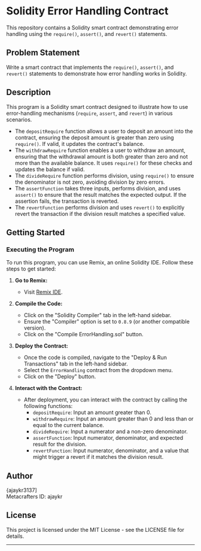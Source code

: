
# Solidity Error Handling Contract

This repository contains a Solidity smart contract demonstrating error handling using the `require()`, `assert()`, and `revert()` statements.

## Problem Statement

Write a smart contract that implements the `require()`, `assert()`, and `revert()` statements to demonstrate how error handling works in Solidity.

## Description

This program is a Solidity smart contract designed to illustrate how to use error-handling mechanisms (`require`, `assert`, and `revert`) in various scenarios.

- The `depositRequire` function allows a user to deposit an amount into the contract, ensuring the deposit amount is greater than zero using `require()`. If valid, it updates the contract's balance.
- The `withdrawRequire` function enables a user to withdraw an amount, ensuring that the withdrawal amount is both greater than zero and not more than the available balance. It uses `require()` for these checks and updates the balance if valid.
- The `divideRequire` function performs division, using `require()` to ensure the denominator is not zero, avoiding division by zero errors.
- The `assertFunction` takes three inputs, performs division, and uses `assert()` to ensure that the result matches the expected output. If the assertion fails, the transaction is reverted.
- The `revertFunction` performs division and uses `revert()` to explicitly revert the transaction if the division result matches a specified value.

## Getting Started

### Executing the Program

To run this program, you can use Remix, an online Solidity IDE. Follow these steps to get started:

1. **Go to Remix:**
   - Visit [Remix IDE](https://remix.ethereum.org/).

2. **Compile the Code:**
   - Click on the "Solidity Compiler" tab in the left-hand sidebar.
   - Ensure the "Compiler" option is set to `0.8.9` (or another compatible version).
   - Click on the "Compile ErrorHandling.sol" button.

3. **Deploy the Contract:**
   - Once the code is compiled, navigate to the "Deploy & Run Transactions" tab in the left-hand sidebar.
   - Select the `ErrorHandling` contract from the dropdown menu.
   - Click on the "Deploy" button.

4. **Interact with the Contract:**
   - After deployment, you can interact with the contract by calling the following functions:
     - `depositRequire`: Input an amount greater than 0.
     - `withdrawRequire`: Input an amount greater than 0 and less than or equal to the current balance.
     - `divideRequire`: Input a numerator and a non-zero denominator.
     - `assertFunction`: Input numerator, denominator, and expected result for the division.
     - `revertFunction`: Input numerator, denominator, and a value that might trigger a revert if it matches the division result.



## Author

{ajaykr3137]  
Metacrafters ID: ajaykr

## License

This project is licensed under the MIT License - see the LICENSE file for details.

---
